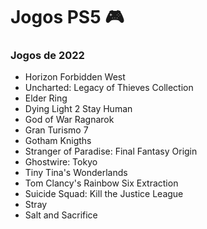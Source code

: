 # Jogos PS5 :video_game:



### Jogos de 2022

- Horizon Forbidden West
- Uncharted: Legacy of Thieves Collection
- Elder Ring
- Dying Light 2 Stay Human
- God of War Ragnarok
- Gran Turismo 7
- Gotham Knigths
- Stranger of Paradise: Final Fantasy Origin
- Ghostwire: Tokyo
- Tiny Tina's Wonderlands
- Tom Clancy's Rainbow Six Extraction
- Suicide Squad: Kill the Justice League
- Stray
- Salt and Sacrifice




